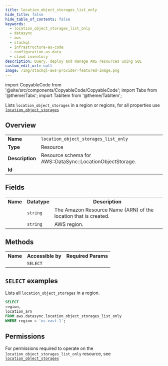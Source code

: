 ```yaml
---
title: location_object_storages_list_only
hide_title: false
hide_table_of_contents: false
keywords:
  - location_object_storages_list_only
  - datasync
  - aws
  - stackql
  - infrastructure-as-code
  - configuration-as-data
  - cloud inventory
description: Query, deploy and manage AWS resources using SQL
custom_edit_url: null
image: /img/stackql-aws-provider-featured-image.png
---
```


import CopyableCode from '@site/src/components/CopyableCode/CopyableCode';
import Tabs from '@theme/Tabs';
import TabItem from '@theme/TabItem';

Lists <code>location_object_storages</code> in a region or regions, for all properties use <a href="/services/serviceName/location_object_storages/"><code>location_object_storages</code></a>

## Overview
<table>
<tbody>
<tr><td><b>Name</b></td><td><code>location_object_storages_list_only</code></td></tr>
<tr><td><b>Type</b></td><td>Resource</td></tr>
<tr><td><b>Description</b></td><td>Resource schema for AWS::DataSync::LocationObjectStorage.</td></tr>
<tr><td><b>Id</b></td><td><CopyableCode code="aws.datasync.location_object_storages_list_only" /></td></tr>
</tbody>
</table>

## Fields
<table>
<tbody>
<tr><th>Name</th><th>Datatype</th><th>Description</th></tr><tr><td><CopyableCode code="location_arn" /></td><td><code>string</code></td><td>The Amazon Resource Name (ARN) of the location that is created.</td></tr>
<tr><td><CopyableCode code="region" /></td><td><code>string</code></td><td>AWS region.</td></tr>
</tbody>
</table>

## Methods

<table>
<tbody>
  <tr>
    <th>Name</th>
    <th>Accessible by</th>
    <th>Required Params</th>
  </tr>
  <tr>
    <td><CopyableCode code="list_resources" /></td>
    <td><code>SELECT</code></td>
    <td><CopyableCode code="region" /></td>
  </tr>
</tbody>
</table>

## `SELECT` examples
Lists all <code>location_object_storages</code> in a region.
```sql
SELECT
region,
location_arn
FROM aws.datasync.location_object_storages_list_only
WHERE region = 'us-east-1';
```


## Permissions

For permissions required to operate on the <code>location_object_storages_list_only</code> resource, see <a href="/services/datasync/location_object_storages/#permissions"><code>location_object_storages</code></a>


